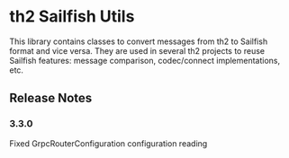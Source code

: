 # th2 Sailfish Utils

This library contains classes to convert messages from th2 to Sailfish format and vice versa. 
They are used in several th2 projects to reuse Sailfish features: message comparison, codec/connect implementations, etc.

## Release Notes

### 3.3.0

Fixed GrpcRouterConfiguration configuration reading